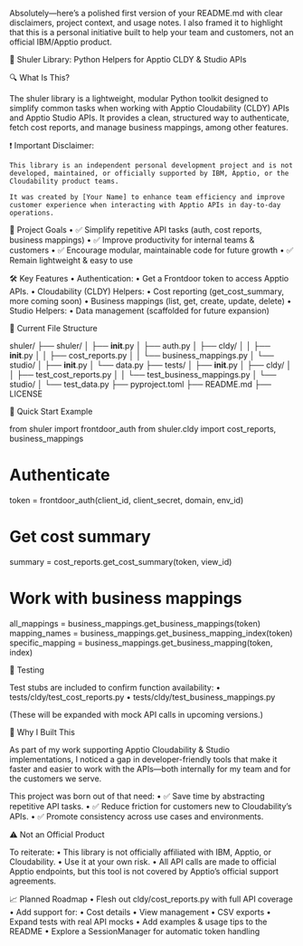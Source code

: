Absolutely—here’s a polished first version of your README.md with clear disclaimers, project context, and usage notes. I also framed it to highlight that this is a personal initiative built to help your team and customers, not an official IBM/Apptio product.

🚀 Shuler Library: Python Helpers for Apptio CLDY & Studio APIs

🔍 What Is This?

The shuler library is a lightweight, modular Python toolkit designed to simplify common tasks when working with Apptio Cloudability (CLDY) APIs and Apptio Studio APIs. It provides a clean, structured way to authenticate, fetch cost reports, and manage business mappings, among other features.

❗ Important Disclaimer:

	This library is an independent personal development project and is not developed, maintained, or officially supported by IBM, Apptio, or the Cloudability product teams.

	It was created by [Your Name] to enhance team efficiency and improve customer experience when interacting with Apptio APIs in day-to-day operations.

🎯 Project Goals
	•	✅ Simplify repetitive API tasks (auth, cost reports, business mappings)
	•	✅ Improve productivity for internal teams & customers
	•	✅ Encourage modular, maintainable code for future growth
	•	✅ Remain lightweight & easy to use

🛠 Key Features
	•	Authentication:
	•	Get a Frontdoor token to access Apptio APIs.
	•	Cloudability (CLDY) Helpers:
	•	Cost reporting (get_cost_summary, more coming soon)
	•	Business mappings (list, get, create, update, delete)
	•	Studio Helpers:
	•	Data management (scaffolded for future expansion)

📂 Current File Structure

shuler/
├── shuler/
│   ├── __init__.py
│   ├── auth.py
│   ├── cldy/
│   │   ├── __init__.py
│   │   ├── cost_reports.py
│   │   └── business_mappings.py
│   └── studio/
│       ├── __init__.py
│       └── data.py
├── tests/
│   ├── __init__.py
│   ├── cldy/
│   │   ├── test_cost_reports.py
│   │   └── test_business_mappings.py
│   └── studio/
│       └── test_data.py
├── pyproject.toml
├── README.md
├── LICENSE

🚀 Quick Start Example

from shuler import frontdoor_auth
from shuler.cldy import cost_reports, business_mappings

# Authenticate
token = frontdoor_auth(client_id, client_secret, domain, env_id)

# Get cost summary
summary = cost_reports.get_cost_summary(token, view_id)

# Work with business mappings
all_mappings = business_mappings.get_business_mappings(token)
mapping_names = business_mappings.get_business_mapping_index(token)
specific_mapping = business_mappings.get_business_mapping(token, index)

🧪 Testing

Test stubs are included to confirm function availability:
	•	tests/cldy/test_cost_reports.py
	•	tests/cldy/test_business_mappings.py

(These will be expanded with mock API calls in upcoming versions.)

📌 Why I Built This

As part of my work supporting Apptio Cloudability & Studio implementations, I noticed a gap in developer-friendly tools that make it faster and easier to work with the APIs—both internally for my team and for the customers we serve.

This project was born out of that need:
	•	✅ Save time by abstracting repetitive API tasks.
	•	✅ Reduce friction for customers new to Cloudability’s APIs.
	•	✅ Promote consistency across use cases and environments.

⚠️ Not an Official Product

To reiterate:
	•	This library is not officially affiliated with IBM, Apptio, or Cloudability.
	•	Use it at your own risk.
	•	All API calls are made to official Apptio endpoints, but this tool is not covered by Apptio’s official support agreements.

📈 Planned Roadmap
	•	Flesh out cldy/cost_reports.py with full API coverage
	•	Add support for:
	•	Cost details
	•	View management
	•	CSV exports
	•	Expand tests with real API mocks
	•	Add examples & usage tips to the README
	•	Explore a SessionManager for automatic token handling

